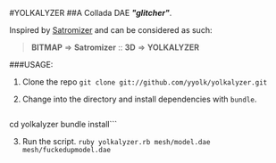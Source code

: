 #YOLKALYZER
##A Collada DAE ***"glitcher"***. 

Inspired by [Satromizer](http://jonsatrom.com/satromizer/) and can be considered as such: 

> **BITMAP** => **Satromizer** :: **3D** => **YOLKALYZER**

###USAGE:

1. Clone the repo
    ```git clone git://github.com/yyolk/yolkalyzer.git```

2. Change into the directory and install dependencies with `bundle`.
    ```
cd yolkalyzer
bundle install```

3. Run the script. 
    ```ruby yolkalyzer.rb mesh/model.dae mesh/fuckedupmodel.dae```
